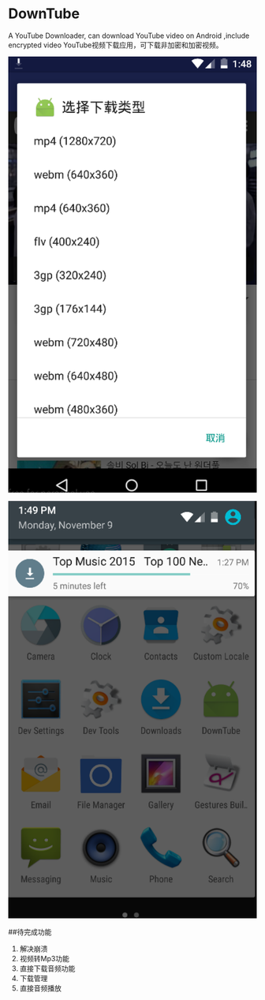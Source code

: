 # DownTube
A YouTube Downloader, can download YouTube video on Android ,include encrypted video
YouTube视频下载应用，可下载非加密和加密视频。


![](imgs/img1.png)

![](imgs/img2.png)


##待完成功能

1. 解决崩溃
2. 视频转Mp3功能
3. 直接下载音频功能
4. 下载管理
5. 直接音频播放